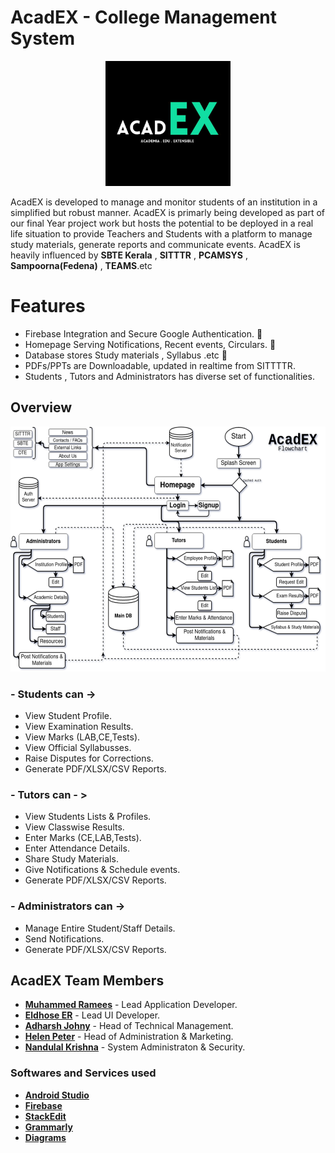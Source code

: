 # AcadEX - College Management System

<p align="center">
<img width="200" height="200" src="https://github.com/AcadEX-Edu/AcadEX-Android/blob/main/images/logo_green_640x640(w_cation).jpg">
</p>

AcadEX is developed to manage and monitor students of an institution in a simplified but robust manner. AcadEX is primarly being developed as part of our final Year project work but hosts the potential to be deployed in a real life situation to provide Teachers and Students with a platform to manage study materials, generate reports and communicate events. AcadEX is heavily influenced by **SBTE Kerala** , **SITTTR** , **PCAMSYS** , **Sampoorna(Fedena)** , **TEAMS**.etc

# Features
- Firebase Integration and Secure Google Authentication. :iphone:
- Homepage Serving Notifications, Recent events, Circulars. :newspaper: 
- Database stores Study materials , Syllabus .etc :open_file_folder:
- PDFs/PPTs are Downloadable, updated in realtime from SITTTTR.
- Students , Tutors and Administrators has diverse set of functionalities.
## Overview
<p align="center">
<img width="581" height="392" src="https://github.com/AcadEX-Edu/AcadEX-Android/blob/main/flowcharts/v1/Flowchart-v1.01.png">
</p>

### - Students can -> 
- View Student Profile.
- View Examination Results.
- View Marks (LAB,CE,Tests).
- View Official Syllabusses.
- Raise Disputes for Corrections.
- Generate PDF/XLSX/CSV Reports.

### - Tutors can - >
- View Students Lists & Profiles.
- View Classwise Results.
- Enter Marks (CE,LAB,Tests).
- Enter Attendance Details.
- Share Study Materials.
- Give Notifications & Schedule events.
- Generate PDF/XLSX/CSV Reports.

### - Administrators can ->
- Manage Entire Student/Staff Details.
- Send Notifications.
- Generate PDF/XLSX/CSV Reports.


## AcadEX Team Members
- [**Muhammed Ramees**](https://github.com/Muhammad-Ramees) - Lead Application Developer.
- [**Eldhose ER**](https://github.com/Eldhose-ER) - Lead UI Developer.
- [**Adharsh Johny**](https://github.com/ADHARSH-JOHNY) - Head of Technical Management.
- [**Helen Peter**](https://github.com/Helenpeterm) - Head of Administration & Marketing.
- [**Nandulal Krishna**](https://github.com/nlkguy) - System Administraton & Security.


### Softwares and Services used
- [**Android Studio**](https://developer.android.com/studio)
- [**Firebase**](https://firebase.google.com/)
- [**StackEdit**](www.stackedit.io)
- [**Grammarly**](www.grammarly.com)
- [**Diagrams**](www.diagrams.net)
